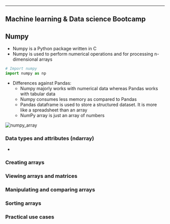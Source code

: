 ----------------------------------------
Machine learning & Data science Bootcamp
----------------------------------------

## Numpy

   * Numpy is a Python package written in C
   * Numpy is used to perform numerical operations and for processing n-dimensional arrays

```python
# Import numpy
import numpy as np
```

   * Differences against Pandas:
      * Numpy majorly works with numerical data whereas Pandas works with tabular data
      * Numpy consumes less memory as compared to Pandas
      * Pandas dataframe is used to store a structured dataset. It is more like a spreadsheet than an array
      * NumPy array is just an array of numbers

![numpy_array](https://user-images.githubusercontent.com/74961891/169040749-42048368-a8f7-4a3c-b9f9-4500e9dad809.png)
 
### Data types and attributes (ndarray)

   * 


### Creating arrays


### Viewing arrays and matrices


### Manipulating and comparing arrays


### Sorting arrays


### Practical use cases

